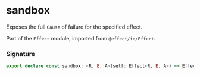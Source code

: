 # sandbox

Exposes the full `Cause` of failure for the specified effect.

Part of the `Effect` module, imported from `@effect/io/Effect`.

### Signature

```typescript
export declare const sandbox: <R, E, A>(self: Effect<R, E, A>) => Effect<R, Cause.Cause<E>, A>
```
